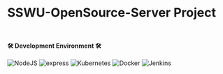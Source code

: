 # SSWU-OpenSource-Server Project
<br>

<b>🛠 Development Environment 🛠</b> <br><br>
![NodeJS](https://img.shields.io/badge/node.js-6DA55F?style=flat-square&logo=node.js&logoColor=white)
![express](https://img.shields.io/badge/express-000000?style=flat-square&logo=express&logoColor=white)
![Kubernetes](https://img.shields.io/badge/Kubernetes-326CE5?style=flat-square&logo=Kubernetes&logoColor=white)
![Docker](https://img.shields.io/badge/Docker-2496ED?style=flat-square&logo=Docker&logoColor=white)
![Jenkins](https://img.shields.io/badge/Jenkins-D24939?style=flat-square&logo=Jenkins&logoColor=white)
